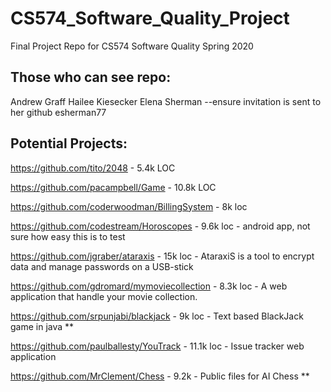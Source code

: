 # CS574_Software_Quality_Project
Final Project Repo for CS574 Software Quality Spring 2020

Those who can see repo:
--------------------------
Andrew Graff
Hailee Kiesecker
Elena Sherman --ensure invitation is sent to her github esherman77

Potential Projects:
--------------------------
https://github.com/tito/2048 - 5.4k LOC

https://github.com/pacampbell/Game - 10.8k LOC

https://github.com/coderwoodman/BillingSystem - 8k loc

https://github.com/codestream/Horoscopes - 9.6k loc - android app, not sure how easy this is to test

https://github.com/jgraber/ataraxis - 15k loc - AtaraxiS is a tool to encrypt data and manage passwords on a USB-stick

https://github.com/gdromard/mymoviecollection - 8.3k loc - A web application that handle your movie collection.

https://github.com/srpunjabi/blackjack - 9k loc - Text based BlackJack game in java **

https://github.com/paulballesty/YouTrack - 11.1k loc - Issue tracker web application

https://github.com/MrClement/Chess - 9.2k - Public files for AI Chess **
